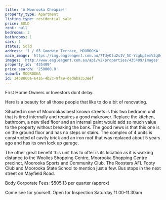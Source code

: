 ```yaml
---
title: 'A Moorooka Cheapie!'
property_type: Apartment
listing_type: residential_sale
price: SOLD
rent: null
bedrooms: 2
bathrooms: 1
cars: 1
status: Sold
address: '1 / 65 Goodwin Terrace, MOOROOKA'
main_image: 'https://img.eagleagent.com.au/7TdyOtu2s1V_5C-Ycgbp3emV3qU=/1280x854/smart/https://s3-us-west-2.amazonaws.com/eagleagent-orig/images/6824253/113788715-image-M.jpg'
images: 'http://www.eagleagent.com.au/api/v2/properties/435409/images'
property_id: '435409'
price_search: '250000.0'
suburb: MOOROOKA
id: 3458860a-6416-4b2c-9fa9-dedaba353eef
---
```

First Home Owners or Investors dont delay.

Here is a beauty for all those people that like to do a bit of renovating.

Situated in one of Moorookas best known streets is this two bedroom unit that is tired internally and requires a good makeover. Replace the kitchen, bathroom, a new tiled floor and an internal paint would add so much value to the property without breaking the bank. The good news is that this one is on the ground floor and has no steps or stairs. The complex of 4 units is constructed of cavity brick and an iron roof that was replaced about 5 years ago and has its own lock up garage.

The other great benefit this unit has to offer is its location as it is walking distance to the Woolies Shopping Centre, Moorooka Shopping Centre precinct, Moorooka Sports and Community Club, The Roosters AFL Footy Club and Moorooka State School to mention just a few. Bus stops in the next street on Mayfield Road.

Body Corporate Fees: $505.13 per quarter (approx)

Come see for yourself. Open for Inspection Saturday 11.00-11.30am